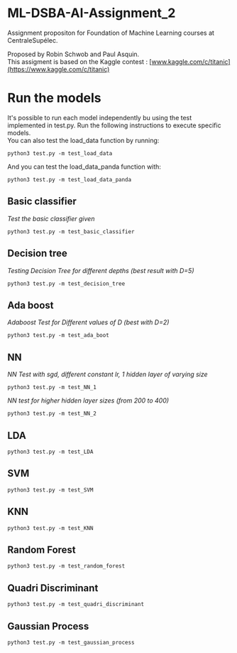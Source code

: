 # ML-DSBA-AI-Assignment_2

Assignment propositon for Foundation of Machine Learning courses at CentraleSupélec.  

Proposed by Robin Schwob and Paul Asquin.  
This assigment is based on the Kaggle contest : [www.kaggle.com/c/titanic](https://www.kaggle.com/c/titanic)  

# Run the models
It's possible to run each model independently bu using the test implemented in test.py. Run the following instructions to execute specific models.  
You can also test the load_data function by running:  
```
python3 test.py -m test_load_data
```

And you can test the load_data_panda function with:
```
python3 test.py -m test_load_data_panda
```

## Basic classifier
*Test the basic classifier given*
```
python3 test.py -m test_basic_classifier
```

## Decision tree
*Testing Decision Tree for different depths (best result with D=5)*
```
python3 test.py -m test_decision_tree
```


## Ada boost
*Adaboost Test for Different values of D (best with D=2)*
```
python3 test.py -m test_ada_boot
```

## NN
*NN Test with sgd, different constant lr, 1 hidden layer of varying size*
```
python3 test.py -m test_NN_1
```
  
*NN test for higher hidden layer sizes (from 200 to 400)*
```
python3 test.py -m test_NN_2
```

## LDA
```
python3 test.py -m test_LDA
```

## SVM
```
python3 test.py -m test_SVM
```

## KNN
```
python3 test.py -m test_KNN
```

## Random Forest
```
python3 test.py -m test_random_forest
```

## Quadri Discriminant
```
python3 test.py -m test_quadri_discriminant
```

## Gaussian Process
```
python3 test.py -m test_gaussian_process
```